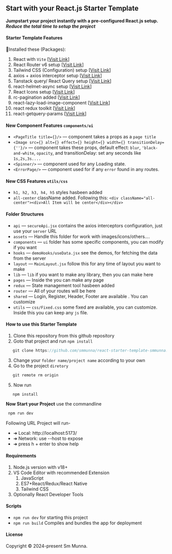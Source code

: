 ## Start with your React.js Starter Template

**Jumpstart your project instantly with a pre-configured React.js setup.** <br>
***Reduce the total time to setup the project***

#### Starter Template Features
🔰Installed these (Packages): 
   1. React with `Vite` [[Visit Link](https://vitejs.dev/guide/)]
   2. React Router v6 setup [[Visit Link](https://reactrouter.com/en/main/start/tutorial)]
   3. Tailwind CSS (Configuration) setup [[Visit Link](https://tailwindcss.com/docs/installation)]
   4. axios + axios interceptor setup [[Visit Link](https://axios-http.com/docs/intro)]
   5. Tanstack query/ React Query setup [[Visit Link](https://tanstack.com/query/latest)]
   6. react-helmet-async setup [[Visit Link](https://github.com/staylor/react-helmet-async#readme)]
   7. React Icons setup [[Visit Link](https://react-icons.github.io/react-icons/)]
   8. rc-pagination added [[Visit Link](https://www.npmjs.com/package/rc-pagination)]
   9. react-lazy-load-image-component [[Visit Link](https://www.npmjs.com/package/react-lazy-load-image-component)]
   10. react redux toolkit  [[Visit Link](https://react-redux.js.org/tutorials/quick-start)]
   11. react-getquery-params  [[Visit Link](https://www.npmjs.com/package/react-getquery-params?activeTab=readme)]


#### New Component Features `components/ui`
   - `<PageTitle title={}/>` — component takes a props as a `page title`
   - `<Image src={} alt={} effect={} height={} width={} transitionDelay={''}/>` — component takes these props, default effect: `blur`, `'black-and-white`, `opacity`, and transitionDelay: set any seconds like `1s,2s,3s....`
   - `<Spinner/>` — component used for any Loading state.
   - `<ErrorPage/>` — component used for if any `error` found in any routes.

#### New CSS Features `utils/css`
   - `h1, h2, h3, h4, h5` styles hasbeen added
   - `all-center` className added. Following this: `<div className="all-center"><div>All Item will be center</div></div>`

#### Folder Structures
   - `api` — `secureApi.jsx` contains the axios interceptors configuration, just use your `server` URL
   - `assets` — Handle this folder for work with images/icons/others....
   - `components` — `ui` folder has some specific components, you can modify if you want
   - `hooks` — `demoHooks/useData.jsx` see the demos, for fetching the data from the server
   - `layout` — `MainLayout.jsx` follow this for any time of layout you want to make 
   - `lib` — `lib` if you want to make any library, then you can make here
   - `pages` — Inside the you can make any page
   - `redux` — State management tool hasbeen added
   - `router` — All of your routes will be here
   - `shared` — Login, Register, Header, Footer are available . You can customize
   - `utils` — `css/Fixed.css` some fixed are available, you can customize. Inside this you can keep any `js` file. 

#### How to use this Starter Template

   1. Clone this repository from this github repository
   2. Goto that project and run `npm install`
   ```javascript
      git clone https://github.com/smmunna/react-starter-template-smmunna.git
   ```
   3. Change your `folder name/project name` according to your own  
   4. Go to the project `diretory`
   ```javascript
      git remote rm origin
   ```
   5. Now run 
   ```javascript
      npm install 
   ```
**Now Start your Project**
  use the commandline
  ```javascript
   npm run dev
  ```
  Following URL Project will run-
  - ➜  Local:   http://localhost:5173/
  - ➜  Network: use --host to expose
  - ➜  press h + enter to show help

#### Requirements
   1. Node.js version with v18+
   2. VS Code Editor with recommended Extension
      1. JavaScript
      2. ES7+React/Redux/React Native
      3. Tailwind CSS
   3. Optionally React Developer Tools

#### Scripts
   - `npm run dev` for starting this project
   - `npm run build` Compiles and bundles the app for deployment

#### License
Copyright © 2024-present Sm Munna.
   


